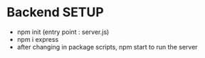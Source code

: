 # Backend SETUP

- npm init (entry point : server.js)
- npm i express
- after changing in package scripts, npm start to run the server
